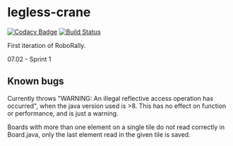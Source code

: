 # legless-crane

[![Codacy Badge](https://api.codacy.com/project/badge/Grade/a90f767e283a4cf7b88e8bb3c344fded)](https://www.codacy.com/gh/inf112-v20/staring-horse?utm_source=github.com&utm_medium=referral&utm_content=inf112-v20/staring-horse&utm_campaign=Badge_Grade) [![Build Status](https://travis-ci.com/inf112-v20/legless-crane.svg?branch=master)](https://travis-ci.com/inf112-v20/legless-crane)


First iteration of RoboRally.

07.02 - Sprint 1


## Known bugs
Currently throws "WARNING: An illegal reflective access operation has occurred", 
when the java version used is >8. This has no effect on function or performance, and is just a warning.

Boards with more than one element on a single tile do not read correctly in Board.java, only the last element read in the given tile is saved.
